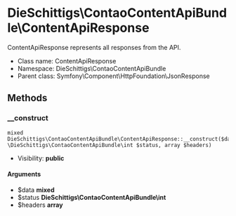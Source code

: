 DieSchittigs\ContaoContentApiBundle\ContentApiResponse
===============

ContentApiResponse represents all responses from the API.




* Class name: ContentApiResponse
* Namespace: DieSchittigs\ContaoContentApiBundle
* Parent class: Symfony\Component\HttpFoundation\JsonResponse







Methods
-------


### __construct

    mixed DieSchittigs\ContaoContentApiBundle\ContentApiResponse::__construct($data, \DieSchittigs\ContaoContentApiBundle\int $status, array $headers)





* Visibility: **public**


#### Arguments
* $data **mixed**
* $status **DieSchittigs\ContaoContentApiBundle\int**
* $headers **array**


